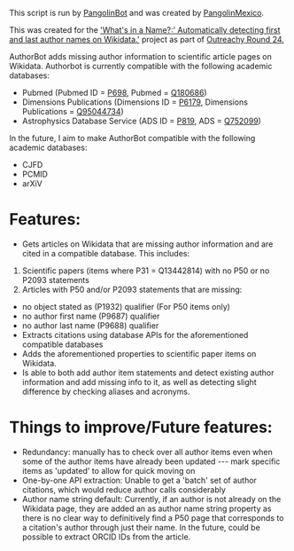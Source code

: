This script is run by [PangolinBot](https://www.wikidata.org/wiki/User:PangolinBot/) and was created by [PangolinMexico](https://www.wikidata.org/wiki/User:PangolinBot/).

This was created for the ['What's in a Name?:' Automatically detecting first and last author names on Wikidata.'](https://phabricator.wikimedia.org/T300207) project as part of [Outreachy Round 24.](outreachy.org/)

AuthorBot adds missing author information to scientific article pages on Wikidata. Authorbot is currently compatible with the following academic databases:
- Pubmed (Pubmed ID = [P698](https://www.wikidata.org/wiki/Property:P698), Pubmed = [Q180686](https://www.wikidata.org/wiki/Q180686))
- Dimensions Publications (Dimensions ID = [P6179](https://www.wikidata.org/wiki/Property:P6179), Dimensions Publications = [Q95044734](https://www.wikidata.org/wiki/Q95044734))
- Astrophysics Database Service (ADS ID = [P819](https://www.wikidata.org/wiki/Property:P819), ADS = [Q752099](https://www.wikidata.org/wiki/Q752099))

In the future, I aim to make AuthorBot compatible with the following academic databases:
- CJFD
- PCMID
- arXiV

# Features:
- Gets articles on Wikidata that are missing author information and are cited in a compatible database. This includes:
1. Scientific papers (items where P31 = Q13442814) with no P50 or no P2093 statements
2. Articles with P50 and/or P2093 statements that are missing:
  - no object stated as (P1932) qualifier (For P50 items only)
  - no author first name (P9687) qualifier
  - no author last name (P9688) qualifier
- Extracts citations using database APIs for the aforementioned compatible databases
- Adds the aforementioned properties to scientific paper items on Wikidata. 
- Is able to both add author item statements and detect existing author information and add missing info to it, as well as detecting slight difference by checking aliases and acronyms.

# Things to improve/Future features:
- Redundancy: manually has to check over all author items even when some of the author items have already been updated --- mark specific items as 'updated' to allow for quick moving on 
- One-by-one API extraction: Unable to get a 'batch' set of author citations, which would reduce author calls considerably
- Author name string default: Currently, if an author is not already on the Wikidata page, they are added an as author name string property as there is no clear way to definitively find a P50 page that corresponds to a citation's author through just their name. In the future, could be possible to extract ORCID IDs from the article.
